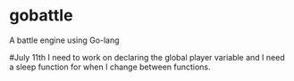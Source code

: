 # gobattle
A battle engine using Go-lang

#July 11th
I need to work on declaring the global player variable and I need
a sleep function for when I change between functions.
